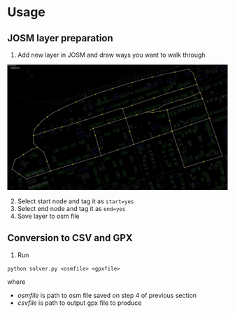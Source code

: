 # Usage

## JOSM layer preparation
1) Add new layer in JOSM and draw ways you want to walk through

![Initial layer](img/path.png)

2) Select start node and tag it as `start=yes`
3) Select end node and tag it as `end=yes` 
4) Save layer to osm file

## Conversion to CSV and GPX

1) Run 
```
python solver.py <osmfile> <gpxfile>
```
where 
 - *osmfile* is path to osm file saved on step 4 of previous section
 - *csvfile* is path to output gpx file to produce
